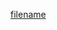 [filename](https://raw.githubusercontent.com/ligaopeng123-npm/hooks/master/src/usePoller/README.md ':include')
